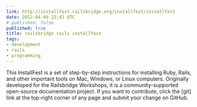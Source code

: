 ```yaml
---
link: http://installfest.railsbridge.org/installfest/installfest
date: 2012-04-09 22:42 UTC
# published: false
published: true
title: railsbridge rails installfest
tags:
- development
- rails
- programming
---
```


This InstallFest is a set of step-by-step instructions for installing Ruby, Rails, and other important tools on Mac, Windows, or Linux computers. Originally developed for the Railsbridge Workshops, it is a community-supported open-source documentation project. If you want to contribute, click the [git] link at the top-right corner of any page and submit your change on GitHub.
